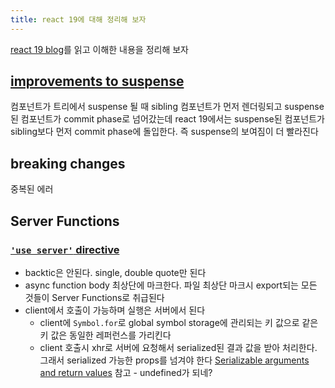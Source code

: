 ```yaml
---
title: react 19에 대해 정리해 보자
---
```

[react 19 blog](https://react.dev/blog/2024/12/05/react-19)를 읽고 이해한 내용을 정리해 보자

## [improvements to suspense](https://react.dev/blog/2024/04/25/react-19-upgrade-guide#improvements-to-suspense)
컴포넌트가 트리에서 suspense 될 때 sibling 컴포넌트가 먼저 렌더링되고 suspense된 컴포넌트가 commit phase로 넘어갔는데 react 19에서는 suspense된 컴포넌트가 sibling보다 먼저 commit phase에 돌입한다.
즉 suspense의 보여짐이 더 빨라진다

## breaking changes
중복된 에러 

## Server Functions
### [`'use server'` directive](https://react.dev/reference/rsc/use-server#use-server)
- backtic은 안된다. single, double quote만 된다
- async function body 최상단에 마크한다. 파일 최상단 마크시 export되는 모든 것들이 Server Functions로 취급된다
- client에서 호출이 가능하며 실행은 서버에서 된다
	- client에 `Symbol.for`로 global symbol storage에 관리되는 키 값으로 같은 키 값은 동일한 레퍼런스를 가리킨다
	- client 호출시 xhr로 서버에 요청해서 serialized된 결과 값을 받아 처리한다. 그래서 serialized 가능한 props를 넘겨야 한다 
		 [Serializable arguments and return values](https://react.dev/reference/rsc/use-server#serializable-parameters-and-return-values "Link for Serializable arguments and return values") 참고
			- undefined가 되네?
